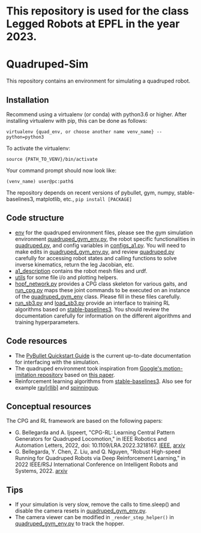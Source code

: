 # This repository is used for the class Legged Robots at EPFL in the year 2023.
# Quadruped-Sim
This repository contains an environment for simulating a quadruped robot.

## Installation

Recommend using a virtualenv (or conda) with python3.6 or higher. After installing virtualenv with pip, this can be done as follows:

`virtualenv {quad_env, or choose another name venv_name} --python=python3`

To activate the virtualenv: 

`source {PATH_TO_VENV}/bin/activate` 

Your command prompt should now look like: 

`(venv_name) user@pc:path$`

The repository depends on recent versions of pybullet, gym, numpy, stable-baselines3, matplotlib, etc., `pip install [PACKAGE]` 



## Code structure

- [env](./env) for the quadruped environment files, please see the gym simulation environment [quadruped_gym_env.py](./env/quadruped_gym_env.py), the robot specific functionalities in [quadruped.py](./env/quadruped.py), and config variables in [configs_a1.py](./env/configs_a1.py). You will need to make edits in [quadruped_gym_env.py](./env/quadruped_gym_env.py), and review [quadruped.py](./env/quadruped.py) carefully for accessing robot states and calling functions to solve inverse kinematics, return the leg Jacobian, etc. 
- [a1_description](./a1_description) contains the robot mesh files and urdf.
- [utils](./utils) for some file i/o and plotting helpers.
- [hopf_network.py](./env/hopf_network.py) provides a CPG class skeleton for various gaits, and [run_cpg.py](run_cpg.py) maps these joint commands to be executed on an instance of the  [quadruped_gym_env](./env/quadruped_gym_env.py) class. Please fill in these files carefully. 
- [run_sb3.py](./run_sb3.py) and [load_sb3.py](./load_sb3.py) provide an interface to training RL algorithms based on [stable-baselines3](https://github.com/DLR-RM/stable-baselines3). You should review the documentation carefully for information on the different algorithms and training hyperparameters. 

## Code resources
- The [PyBullet Quickstart Guide](https://docs.google.com/document/d/10sXEhzFRSnvFcl3XxNGhnD4N2SedqwdAvK3dsihxVUA/edit#heading=h.2ye70wns7io3) is the current up-to-date documentation for interfacing with the simulation. 
- The quadruped environment took inspiration from [Google's motion-imitation repository](https://github.com/google-research/motion_imitation) based on [this paper](https://xbpeng.github.io/projects/Robotic_Imitation/2020_Robotic_Imitation.pdf). 
- Reinforcement learning algorithms from [stable-baselines3](https://github.com/DLR-RM/stable-baselines3). Also see for example [ray[rllib]](https://github.com/ray-project/ray) and [spinningup](https://github.com/openai/spinningup). 

## Conceptual resources
The CPG and RL framework are based on the following papers:
- G. Bellegarda and A. Ijspeert, "CPG-RL: Learning Central Pattern Generators for Quadruped Locomotion," in IEEE Robotics and Automation Letters, 2022, doi: 10.1109/LRA.2022.3218167. [IEEE](https://ieeexplore.ieee.org/abstract/document/9932888), [arxiv](https://arxiv.org/abs/2211.00458)
- G. Bellegarda, Y. Chen, Z. Liu, and Q. Nguyen, "Robust High-speed Running for Quadruped Robots via Deep Reinforcement Learning," in 2022 IEEE/RSJ International Conference on Intelligent Robots and Systems, 2022. [arxiv](https://arxiv.org/abs/2103.06484)

## Tips
- If your simulation is very slow, remove the calls to time.sleep() and disable the camera resets in [quadruped_gym_env.py](./env/quadruped_gym_env.py).
- The camera viewer can be modified in `_render_step_helper()` in [quadruped_gym_env.py](./env/quadruped_gym_env.py) to track the hopper.
